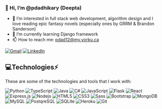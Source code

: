 ### 👋 Hi, I’m @pdadhikary (Deepta)
- 👀 I’m interested in full stack web development, algorithm design and I love reading epic fantasy novels (especially ones by GRRM & Brandon Sanderson)
- 🌱 I’m currently learning Django framework
- 📫 How to reach me: pdad12@my.yorku.ca

[![Gmail](https://img.shields.io/badge/Gmail-D14836?style=for-the-badge&logo=gmail&logoColor=white)](mailto:pdad12@my.yorku.ca)
[![LinkedIn](https://img.shields.io/badge/LinkedIn-0077B5?style=for-the-badge&logo=linkedin&logoColor=white)](https://www.linkedin.com/in/pdeepta-adhikary/)

## 💻Technologies⚡

These are some of the technologies and tools that I work with:

![Python](https://img.shields.io/badge/Python-3776AB?style=flat-square&logo=python&logoColor=white)
![TypeScript](https://img.shields.io/badge/-TypeScript-007ACC?style=flat-square&logo=typescript&logoColor=white)
![Java](https://img.shields.io/badge/-Java-007396?style=flat-square&logo=java&logoColor=red)
![C#](https://img.shields.io/badge/C%23-239120?style=flat-square&logo=c-sharp&logoColor=white)
![JavaScript](https://img.shields.io/badge/-JavaScript-black?style=flat-square&logo=javascript)
![Flask](	https://img.shields.io/badge/Flask-000000?style=flat-square&logo=flask&logoColor=white)
![React](https://img.shields.io/badge/-React-007396?style=flat-square&logo=react)
![Express.js](https://img.shields.io/badge/Express.js-404D59?style=flat-square)
![Nodejs](https://img.shields.io/badge/-Nodejs-339933?style=flat-square&logo=Node.js&logoColor=white)
![HTML5](https://img.shields.io/badge/-HTML5-E34F26?style=flat-square&logo=html5&logoColor=white)
![CSS3](https://img.shields.io/badge/-CSS3-1572B6?style=flat-square&logo=css3)
![Sass](https://img.shields.io/badge/-Sass-CC6699?style=flat-square&logo=sass&logoColor=white)
![Bootstrap](https://img.shields.io/badge/Bootstrap-563D7C?style=flat-square&logo=bootstrap&logoColor=white)
![MongoDB](https://img.shields.io/badge/-MongoDB-black?style=flat-square&logo=mongodb)
![MySQL](https://img.shields.io/badge/-MySQL-4479A1?style=flat-square&logo=mysql&logoColor=white)
![PostqreSQL](https://img.shields.io/badge/PostgreSQL-316192?style=flat-square&logo=postgresql&logoColor=white)
![SQLite](https://img.shields.io/badge/SQLite-07405E?style=flat-square&logo=sqlite&logoColor=white)
![Heroku](https://img.shields.io/badge/Heroku-430098?style=flat-square&logo=heroku&logoColor=white)
![Git](https://img.shields.io/badge/-Git-black?style=flat-square&logo=git)
